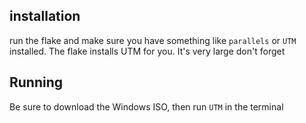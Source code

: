 ## installation

run the flake and make sure you have something like `parallels` or `UTM` installed. The flake installs UTM for you. It's very large don't forget


## Running

Be sure to download the Windows ISO, then run `UTM` in the terminal
